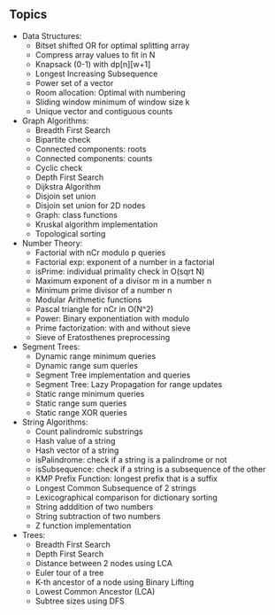 ## Topics
* Data Structures:
	- Bitset shifted OR for optimal splitting array
	- Compress array values to fit in N
	- Knapsack (0-1) with dp[n][w+1]
	- Longest Increasing Subsequence
	- Power set of a vector
	- Room allocation: Optimal with numbering
	- Sliding window minimum of window size k
	- Unique vector and contiguous counts
* Graph Algorithms:
	- Breadth First Search
	- Bipartite check
	- Connected components: roots
	- Connected components: counts
	- Cyclic check
	- Depth First Search
	- Dijkstra Algorithm
	- Disjoin set union
	- Disjoin set union for 2D nodes
	- Graph: class functions
	- Kruskal algorithm implementation
	- Topological sorting
* Number Theory:
	- Factorial with nCr modulo p queries
	- Factorial exp: exponent of a number in a factorial
	- isPrime: individual primality check in O(sqrt N)
	- Maximum exponent of a divisor m in a number n
	- Minimum prime divisor of a number n
	- Modular Arithmetic functions
	- Pascal triangle for nCr in O(N^2)
	- Power: Binary exponentiation with modulo
	- Prime factorization: with and without sieve
	- Sieve of Eratosthenes preprocessing
* Segment Trees:
	- Dynamic range minimum queries
	- Dynamic range sum queries
	- Segment Tree implementation and queries
	- Segment Tree: Lazy Propagation for range updates
	- Static range minimum queries
	- Static range sum queries
	- Static range XOR queries
* String Algorithms:
	- Count palindromic substrings
	- Hash value of a string
	- Hash vector of a string
	- isPalindrome: check if a string is a palindrome or not
	- isSubsequence: check if a string is a subsequence of the other
	- KMP Prefix Function: longest prefix that is a suffix
	- Longest Common Subsequence of 2 strings
	- Lexicographical comparison for dictionary sorting
	- String adddition of two numbers
	- String subtraction of two numbers
	- Z function implementation
* Trees:
	- Breadth First Search
	- Depth First Search
	- Distance between 2 nodes using LCA
	- Euler tour of a tree
	- K-th ancestor of a node using Binary Lifting
	- Lowest Common Ancestor (LCA)
	- Subtree sizes using DFS
